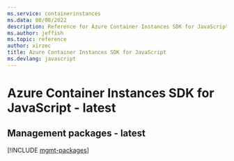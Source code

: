 ```yaml
---
ms.service: containerinstances
ms.data: 08/08/2022
description: Reference for Azure Container Instances SDK for JavaScript
ms.author: jeffish
ms.topic: reference
author: xirzec
title: Azure Container Instances SDK for JavaScript
ms.devlang: javascript
---
```

# Azure Container Instances SDK for JavaScript - latest

## Management packages - latest
[!INCLUDE [mgmt-packages](container-instances-mgmt-index.md)]